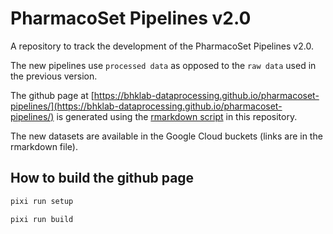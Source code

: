 
# PharmacoSet Pipelines v2.0

A repository to track the development of the PharmacoSet Pipelines v2.0. 

The new pipelines use `processed data` as opposed to the `raw data` used in the previous version. 

The github page at [https://bhklab-dataprocessing.github.io/pharmacoset-pipelines/](https://bhklab-dataprocessing.github.io/pharmacoset-pipelines/) 
is generated using the [rmarkdown script](./PSet-Update_Logs.rmd) in this repository.

The new datasets are available in the Google Cloud buckets (links are in the rmarkdown file).

## How to build the github page

```bash
pixi run setup
```

```bash
pixi run build
```